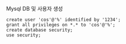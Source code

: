  Mysql DB 및 사용자 생성
```mysql
create user 'cos'@'%' identified by '1234';
grant all privileges on *.* to 'cos'@'%';
create database security;
use security;
```
